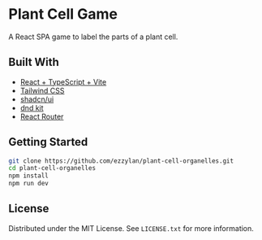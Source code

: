 # Plant Cell Game

A React SPA game to label the parts of a plant cell.

## Built With

- [React + TypeScript + Vite](https://vitejs.dev/)
- [Tailwind CSS](https://tailwindcss.com/)
- [shadcn/ui](https://ui.shadcn.com/)
- [dnd kit](https://dndkit.com/)
- [React Router](https://reactrouter.com/en/main)

## Getting Started

```sh
git clone https://github.com/ezzylan/plant-cell-organelles.git
cd plant-cell-organelles
npm install
npm run dev
```

## License

Distributed under the MIT License. See `LICENSE.txt` for more information.

